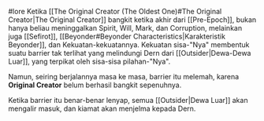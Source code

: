 #lore 
Ketika [[The Original Creator (The Oldest One)#The Original Creator|The Original Creator]] bangkit ketika akhir dari [[Pre-Epoch]], bukan hanya beliau meninggalkan Spirit, Will, Mark, dan Corruption, melainkan juga [[Sefirot]], [[Beyonder#Beyonder Characteristics|Karakteristik Beyonder]], dan Kekuatan-kekuatannya. Kekuatan sisa-"Nya" membentuk suatu barrier tak terlihat yang melindungi Dern dari [[Outsider|Dewa-Dewa Luar]], yang terpikat oleh sisa-sisa pilahan-"Nya".

Namun, seiring berjalannya masa ke masa, barrier itu melemah, karena **Original Creator** belum berhasil bangkit sepenuhnya.

Ketika barrier itu benar-benar lenyap, semua [[Outsider|Dewa Luar]] akan mengalir masuk, dan kiamat akan menjelma kepada Dern.